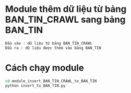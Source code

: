 <h1>Module thêm dữ liệu từ bảng BAN_TIN_CRAWL sang bảng BAN_TIN</h1>

```sh
Đầu vào : dữ liệu từ bảng BAN_TIN_CRAWL
Đầu ra : dữ liệu được thêm vào bảng BAN_TIN
```
<h1>Cách chạy module</h1>

```sh
cd module_insert_BAN_TIN_CRAWL_to_BAN_TIN
python insert_to_BAN_TIN.py
```
